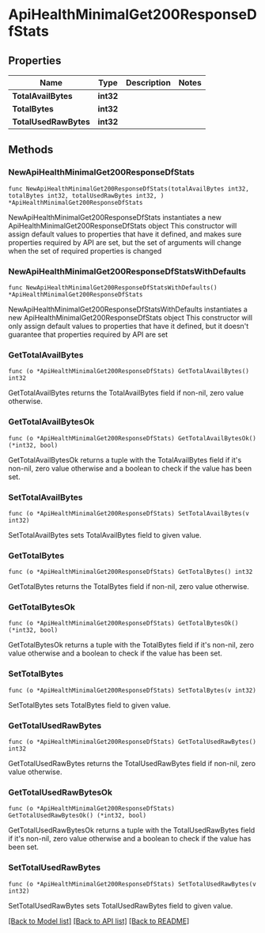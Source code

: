 # ApiHealthMinimalGet200ResponseDfStats

## Properties

Name | Type | Description | Notes
------------ | ------------- | ------------- | -------------
**TotalAvailBytes** | **int32** |  | 
**TotalBytes** | **int32** |  | 
**TotalUsedRawBytes** | **int32** |  | 

## Methods

### NewApiHealthMinimalGet200ResponseDfStats

`func NewApiHealthMinimalGet200ResponseDfStats(totalAvailBytes int32, totalBytes int32, totalUsedRawBytes int32, ) *ApiHealthMinimalGet200ResponseDfStats`

NewApiHealthMinimalGet200ResponseDfStats instantiates a new ApiHealthMinimalGet200ResponseDfStats object
This constructor will assign default values to properties that have it defined,
and makes sure properties required by API are set, but the set of arguments
will change when the set of required properties is changed

### NewApiHealthMinimalGet200ResponseDfStatsWithDefaults

`func NewApiHealthMinimalGet200ResponseDfStatsWithDefaults() *ApiHealthMinimalGet200ResponseDfStats`

NewApiHealthMinimalGet200ResponseDfStatsWithDefaults instantiates a new ApiHealthMinimalGet200ResponseDfStats object
This constructor will only assign default values to properties that have it defined,
but it doesn't guarantee that properties required by API are set

### GetTotalAvailBytes

`func (o *ApiHealthMinimalGet200ResponseDfStats) GetTotalAvailBytes() int32`

GetTotalAvailBytes returns the TotalAvailBytes field if non-nil, zero value otherwise.

### GetTotalAvailBytesOk

`func (o *ApiHealthMinimalGet200ResponseDfStats) GetTotalAvailBytesOk() (*int32, bool)`

GetTotalAvailBytesOk returns a tuple with the TotalAvailBytes field if it's non-nil, zero value otherwise
and a boolean to check if the value has been set.

### SetTotalAvailBytes

`func (o *ApiHealthMinimalGet200ResponseDfStats) SetTotalAvailBytes(v int32)`

SetTotalAvailBytes sets TotalAvailBytes field to given value.


### GetTotalBytes

`func (o *ApiHealthMinimalGet200ResponseDfStats) GetTotalBytes() int32`

GetTotalBytes returns the TotalBytes field if non-nil, zero value otherwise.

### GetTotalBytesOk

`func (o *ApiHealthMinimalGet200ResponseDfStats) GetTotalBytesOk() (*int32, bool)`

GetTotalBytesOk returns a tuple with the TotalBytes field if it's non-nil, zero value otherwise
and a boolean to check if the value has been set.

### SetTotalBytes

`func (o *ApiHealthMinimalGet200ResponseDfStats) SetTotalBytes(v int32)`

SetTotalBytes sets TotalBytes field to given value.


### GetTotalUsedRawBytes

`func (o *ApiHealthMinimalGet200ResponseDfStats) GetTotalUsedRawBytes() int32`

GetTotalUsedRawBytes returns the TotalUsedRawBytes field if non-nil, zero value otherwise.

### GetTotalUsedRawBytesOk

`func (o *ApiHealthMinimalGet200ResponseDfStats) GetTotalUsedRawBytesOk() (*int32, bool)`

GetTotalUsedRawBytesOk returns a tuple with the TotalUsedRawBytes field if it's non-nil, zero value otherwise
and a boolean to check if the value has been set.

### SetTotalUsedRawBytes

`func (o *ApiHealthMinimalGet200ResponseDfStats) SetTotalUsedRawBytes(v int32)`

SetTotalUsedRawBytes sets TotalUsedRawBytes field to given value.



[[Back to Model list]](../README.md#documentation-for-models) [[Back to API list]](../README.md#documentation-for-api-endpoints) [[Back to README]](../README.md)


